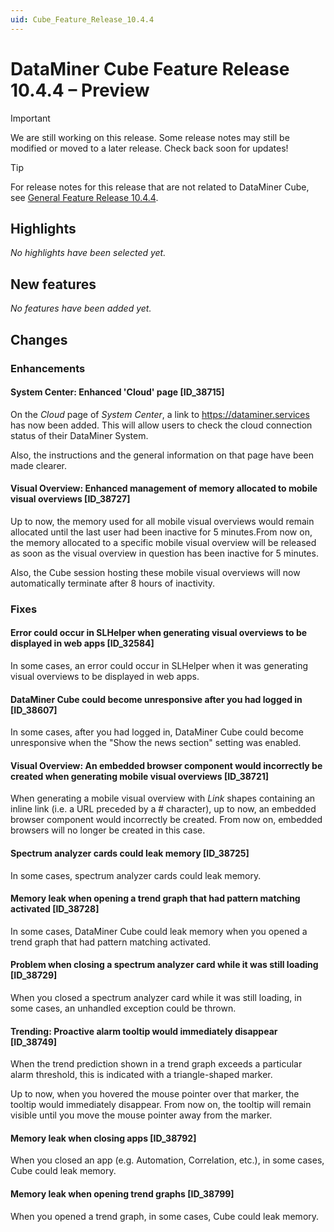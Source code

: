 ```yaml
---
uid: Cube_Feature_Release_10.4.4
---
```


# DataMiner Cube Feature Release 10.4.4 – Preview

> [!IMPORTANT]
> We are still working on this release. Some release notes may still be modified or moved to a later release. Check back soon for updates!

> [!TIP]
> For release notes for this release that are not related to DataMiner Cube, see [General Feature Release 10.4.4](xref:General_Feature_Release_10.4.4).

## Highlights

*No highlights have been selected yet.*

## New features

*No features have been added yet.*

## Changes

### Enhancements

#### System Center: Enhanced 'Cloud' page [ID_38715]

<!-- MR 10.3.0 [CU13]/10.4.0 [CU1] - FR 10.4.4 -->

On the *Cloud* page of *System Center*, a link to <https://dataminer.services> has now been added. This will allow users to check the cloud connection status of their DataMiner System.

Also, the instructions and the general information on that page have been made clearer.

#### Visual Overview: Enhanced management of memory allocated to mobile visual overviews [ID_38727]

<!-- MR 10.3.0 [CU13]/10.4.0 [CU1] - FR 10.4.4 -->

Up to now, the memory used for all mobile visual overviews would remain allocated until the last user had been inactive for 5 minutes.From now on, the memory allocated to a specific mobile visual overview will be released as soon as the visual overview in question has been inactive for 5 minutes.

Also, the Cube session hosting these mobile visual overviews will now automatically terminate after 8 hours of inactivity.

### Fixes

#### Error could occur in SLHelper when generating visual overviews to be displayed in web apps [ID_32584]

<!-- MR 10.2.0 [CU22]/10.3.0 [CU13]/10.4.0 [CU1] - FR 10.4.4 -->

In some cases, an error could occur in SLHelper when it was generating visual overviews to be displayed in web apps.

#### DataMiner Cube could become unresponsive after you had logged in [ID_38607]

<!-- MR 10.2.0 [CU22]/10.3.0 [CU13]/10.4.0 [CU1] - FR 10.4.4 -->

In some cases, after you had logged in, DataMiner Cube could become unresponsive when the "Show the news section" setting was enabled.

#### Visual Overview: An embedded browser component would incorrectly be created when generating mobile visual overviews [ID_38721]

<!-- MR 10.3.0 [CU13]/10.4.0 [CU1] - FR 10.4.4 -->

When generating a mobile visual overview with *Link* shapes containing an inline link (i.e. a URL preceded by a # character), up to now, an embedded browser component would incorrectly be created. From now on, embedded browsers will no longer be created in this case.

#### Spectrum analyzer cards could leak memory [ID_38725]

<!-- MR 10.3.0 [CU13]/10.4.0 [CU1] - FR 10.4.4 -->

In some cases, spectrum analyzer cards could leak memory.

#### Memory leak when opening a trend graph that had pattern matching activated [ID_38728]

<!-- MR 10.3.0 [CU13]/10.4.0 [CU1] - FR 10.4.4 -->

In some cases, DataMiner Cube could leak memory when you opened a trend graph that had pattern matching activated.

#### Problem when closing a spectrum analyzer card while it was still loading [ID_38729]

<!-- MR 10.3.0 [CU13]/10.4.0 [CU1] - FR 10.4.4 -->

When you closed a spectrum analyzer card while it was still loading, in some cases, an unhandled exception could be thrown.

#### Trending: Proactive alarm tooltip would immediately disappear [ID_38749]

<!-- MR 10.3.0 [CU13]/10.4.0 [CU1] - FR 10.4.4 -->

When the trend prediction shown in a trend graph exceeds a particular alarm threshold, this is indicated with a triangle-shaped marker.

Up to now, when you hovered the mouse pointer over that marker, the tooltip would immediately disappear. From now on, the tooltip will remain visible until you move the mouse pointer away from the marker.

#### Memory leak when closing apps [ID_38792]

<!-- MR 10.3.0 [CU13]/10.4.0 [CU1] - FR 10.4.4 -->

When you closed an app (e.g. Automation, Correlation, etc.), in some cases, Cube could leak memory.

#### Memory leak when opening trend graphs [ID_38799]

<!-- MR 10.3.0 [CU13]/10.4.0 [CU1] - FR 10.4.4 -->

When you opened a trend graph, in some cases, Cube could leak memory.
